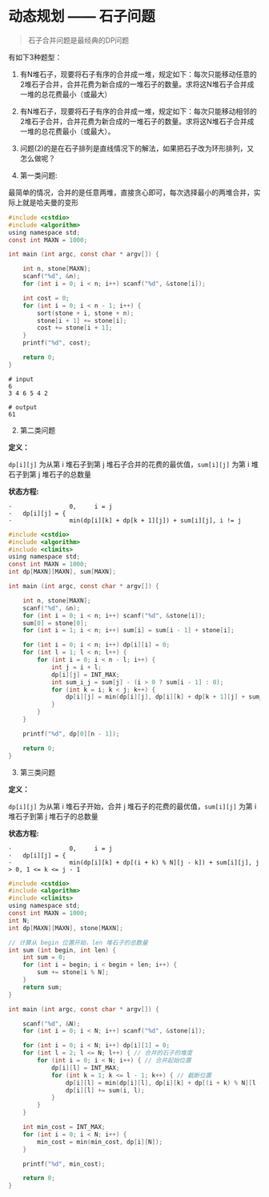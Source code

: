 # 动态规划 —— 石子问题

> 石子合并问题是最经典的DP问题

有如下3种题型：

1. 有N堆石子，现要将石子有序的合并成一堆，规定如下：每次只能移动任意的2堆石子合并，合并花费为新合成的一堆石子的数量。求将这N堆石子合并成一堆的总花费最小（或最大）

2. 有N堆石子，现要将石子有序的合并成一堆，规定如下：每次只能移动相邻的2堆石子合并，合并花费为新合成的一堆石子的数量。求将这N堆石子合并成一堆的总花费最小（或最大）。

3. 问题(2)的是在石子排列是直线情况下的解法，如果把石子改为环形排列，又怎么做呢？


1. 第一类问题:

最简单的情况，合并的是任意两堆，直接贪心即可，每次选择最小的两堆合并，实际上就是哈夫曼的变形

```c
#include <cstdio>
#include <algorithm>
using namespace std;
const int MAXN = 1000;

int main (int argc, const char * argv[]) {

	int n, stone[MAXN];
	scanf("%d", &n);
	for (int i = 0; i < n; i++) scanf("%d", &stone[i]);

	int cost = 0;
	for (int i = 0; i < n - 1; i++) {
		sort(stone + i, stone + n);
		stone[i + 1] += stone[i];
		cost += stone[i + 1];
	}
	printf("%d", cost);

	return 0;
}
```

```
# input
6
3 4 6 5 4 2

# output
61
```

2. 第二类问题

**定义：**

`dp[i][j]` 为从第 i 堆石子到第 j 堆石子合并的花费的最优值，`sum[i][j]` 为第 i 堆石子到第 j 堆石子的总数量

**状态方程:**

```
·                0,     i = j
·   dp[i][j] = {
·                min(dp[i][k] + dp[k + 1][j]) + sum[i][j], i != j
```

```c
#include <cstdio>
#include <algorithm>
#include <climits>
using namespace std;
const int MAXN = 1000;
int dp[MAXN][MAXN], sum[MAXN];

int main (int argc, const char * argv[]) {

	int n, stone[MAXN];
	scanf("%d", &n);
	for (int i = 0; i < n; i++) scanf("%d", &stone[i]);
	sum[0] = stone[0];
	for (int i = 1; i < n; i++) sum[i] = sum[i - 1] + stone[i];

	for (int i = 0; i < n; i++) dp[i][i] = 0;
	for (int l = 1; l < n; l++) {
		for (int i = 0; i < n - l; i++) {
			int j = i + l;
			dp[i][j] = INT_MAX;
			int sum_i_j = sum[j] - (i > 0 ? sum[i - 1] : 0);
			for (int k = i; k < j; k++) {
				dp[i][j] = min(dp[i][j], dp[i][k] + dp[k + 1][j] + sum_i_j);
			}
		}
	}

	printf("%d", dp[0][n - 1]);

	return 0;
}
```

3. 第三类问题

**定义：**

`dp[i][j]` 为从第 i 堆石子开始，合并 j 堆石子的花费的最优值，`sum[i][j]` 为第 i 堆石子到第 j 堆石子的总数量

**状态方程:**

```
·                0,     i = j
·   dp[i][j] = {
·                min(dp[i][k] + dp[(i + k) % N][j - k]) + sum[i][j], j > 0, 1 <= k <= j - 1
```

```c
#include <cstdio>
#include <algorithm>
#include <climits>
using namespace std;
const int MAXN = 1000;
int N;
int dp[MAXN][MAXN], stone[MAXN];

// 计算从 begin 位置开始，len 堆石子的总数量
int sum (int begin, int len) {
	int sum = 0;
	for (int i = begin; i < begin + len; i++) {
		sum += stone[i % N];
	}
	return sum;
}

int main (int argc, const char * argv[]) {

	scanf("%d", &N);
	for (int i = 0; i < N; i++) scanf("%d", &stone[i]);

	for (int i = 0; i < N; i++) dp[i][1] = 0;
	for (int l = 2; l <= N; l++) { // 合并的石子的堆度
		for (int i = 0; i < N; i++) { // 合并起始位置
			dp[i][l] = INT_MAX;
			for (int k = 1; k <= l - 1; k++) { // 截断位置
				dp[i][l] = min(dp[i][l], dp[i][k] + dp[(i + k) % N][l - k]);
				dp[i][l] += sum(i, l);
			}
		}
	}

	int min_cost = INT_MAX;
	for (int i = 0; i < N; i++) {
		min_cost = min(min_cost, dp[i][N]);
	}

	printf("%d", min_cost);

	return 0;
}
```